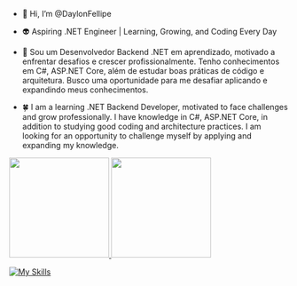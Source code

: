 - 👋 Hi, I’m @DaylonFellipe
  
- 👽 Aspiring .NET Engineer | Learning, Growing, and Coding Every Day

- 🌱 Sou um Desenvolvedor Backend .NET em aprendizado, motivado a enfrentar desafios e crescer profissionalmente. Tenho conhecimentos em C#, ASP.NET Core, além de estudar boas práticas de código e arquitetura. Busco uma oportunidade para me desafiar aplicando e expandindo meus conhecimentos.

- 🍀 I am a learning .NET Backend Developer, motivated to face challenges and grow professionally. I have knowledge in C#, ASP.NET Core, in addition to studying good coding and architecture practices. I am looking for an opportunity to challenge myself by applying and expanding my knowledge.


<div>
 <a href="https://github.com/seu-usuário-aqui">
 <img loading="lazy" height="180em" src="https://github-readme-stats.vercel.app/api/top-langs/?username=daylonfellipe&layout=compact&langs_count=7&theme=dracula"/>
 <img loading="lazy" height="180em" src="https://github-readme-stats.vercel.app/api?username=daylonfellipe&show_icons=true&theme=dracula&include_all_commits=true&count_private=true"/>
 </div>
   
  
 [![My Skills](https://skillicons.dev/icons?i=visualstudio,cs,dotnet)](https://skillicons.dev)
